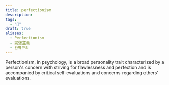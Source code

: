 ```yaml
---
title: perfectionism
description:
tags:
  - "🌱"
draft: true
aliases:
  - Perfectionism
  - 完璧主義
  - 완벽주의
---
```


Perfectionism, in psychology, is a broad personality trait
characterized by a person's concern with striving for flawlessness and perfection and
is accompanied by critical self-evaluations and concerns regarding others' evaluations.
